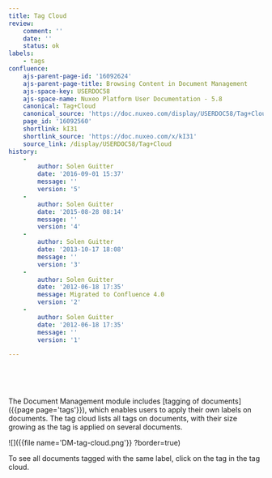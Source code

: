 ```yaml
---
title: Tag Cloud
review:
    comment: ''
    date: ''
    status: ok
labels:
    - tags
confluence:
    ajs-parent-page-id: '16092624'
    ajs-parent-page-title: Browsing Content in Document Management
    ajs-space-key: USERDOC58
    ajs-space-name: Nuxeo Platform User Documentation - 5.8
    canonical: Tag+Cloud
    canonical_source: 'https://doc.nuxeo.com/display/USERDOC58/Tag+Cloud'
    page_id: '16092560'
    shortlink: kI31
    shortlink_source: 'https://doc.nuxeo.com/x/kI31'
    source_link: /display/USERDOC58/Tag+Cloud
history:
    - 
        author: Solen Guitter
        date: '2016-09-01 15:37'
        message: ''
        version: '5'
    - 
        author: Solen Guitter
        date: '2015-08-28 08:14'
        message: ''
        version: '4'
    - 
        author: Solen Guitter
        date: '2013-10-17 18:08'
        message: ''
        version: '3'
    - 
        author: Solen Guitter
        date: '2012-06-18 17:35'
        message: Migrated to Confluence 4.0
        version: '2'
    - 
        author: Solen Guitter
        date: '2012-06-18 17:35'
        message: ''
        version: '1'

---
```

&nbsp;

&nbsp;

The Document Management module includes [tagging of documents]({{page page='tags'}}), which enables users to apply their own labels on documents. The tag cloud lists all tags on documents, with their size growing as the tag is applied on several documents.

![]({{file name='DM-tag-cloud.png'}} ?border=true)

To see all documents tagged with the same label, click on the tag in the tag cloud.

&nbsp;